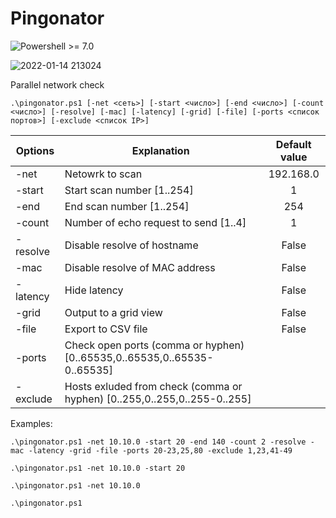 # Pingonator
![Powershell >= 7.0](https://img.shields.io/badge/Powershell-%3E=7.0-blue.svg)

![2022-01-14 213024](https://user-images.githubusercontent.com/47281323/149566817-fff15bd9-02ed-487e-b66b-02682a1f5150.png)

Parallel network check

`.\pingonator.ps1 [-net <сеть>] [-start <число>] [-end <число>] [-count <число>] [-resolve] [-mac] [-latency] [-grid] [-file] [-ports <список портов>] [-exclude <список IP>]`

|Options|Explanation|Default value|
|---|---|:---:|
|-net|Netowrk to scan|192.168.0|
|-start|Start scan number [1..254]|1|
|-end|End scan number [1..254]|254|
|-count|Number of echo request to send [1..4]|1|
|-resolve|Disable resolve of hostname|False|
|-mac|Disable resolve of MAC address |False|
|-latency|Hide latency|False|
|-grid|Output to a grid view|False|
|-file|Export to CSV file|False|
|-ports|Check open ports (comma or hyphen) [0..65535,0..65535,0..65535-0..65535]||
|-exclude|Hosts exluded from check (comma or hyphen) [0..255,0..255,0..255-0..255]||

Examples:

`.\pingonator.ps1 -net 10.10.0 -start 20 -end 140 -count 2 -resolve -mac -latency -grid -file -ports 20-23,25,80 -exclude 1,23,41-49`

`.\pingonator.ps1 -net 10.10.0 -start 20`

`.\pingonator.ps1 -net 10.10.0`

`.\pingonator.ps1`
